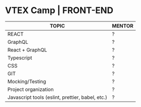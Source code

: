 # VTEX Camp | FRONT-END

| TOPIC                                            | MENTOR |
| ------------------------------------------------ | ------ |
| REACT                                            | ?      |
| GraphQL                                          | ?      |
| React + GraphQL                                  | ?      |
| Typescript                                       | ?      |
| CSS                                              | ?      |
| GIT                                              | ?      |
| Mocking/Testing                                  | ?      |
| Project organization                             | ?      |
| Javascript tools (eslint, prettier, babel, etc.) | ?      |
